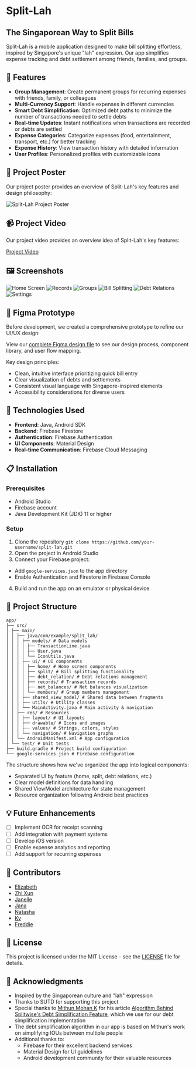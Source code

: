 # Split-Lah

## The Singaporean Way to Split Bills

Split-Lah is a mobile application designed to make bill splitting effortless, inspired by Singapore's unique "lah" expression. Our app simplifies expense tracking and debt settlement among friends, families, and groups.

## 📱 Features

- **Group Management**: Create permanent groups for recurring expenses with friends, family, or colleagues
- **Multi-Currency Support**: Handle expenses in different currencies
- **Smart Debt Simplification**: Optimized debt paths to minimize the number of transactions needed to settle debts
- **Real-time Updates**: Instant notifications when transactions are recorded or debts are settled
- **Expense Categories**: Categorize expenses (food, entertainment, transport, etc.) for better tracking
- **Expense History**: View transaction history with detailed information
- **User Profiles**: Personalized profiles with customizable icons

## 🎨 Project Poster

Our project poster provides an overview of Split-Lah's key features and design philosophy:

![Split-Lah Project Poster](/photos/A2%20info%20sys%20poster.png)

## 📹 Project Video

Our project video provides an overview idea of Split-Lah's key features:

[Project Video](https://www.youtube.com/watch?v=OcC1ra79u8Y)

## 🖼️ Screenshots

![Home Screen](/photos/Overview.png)
![Records](/photos/Records.png)
![Groups](/photos/Groups.png)
![Bill Splitting](/photos/BillSplitting.png)
![Debt Relations](/photos/DebtRelations.png)
![Settings](/photos/Settings.png)

## 🎨 Figma Prototype

Before development, we created a comprehensive prototype to refine our UI/UX design:

View our [complete Figma design file](https://www.figma.com/design/Xh5J1n3g4jA5sOfBbZz8Pt/ISP-Mobile-App?node-id=797-768&t=z1wpZPJicmAwqpnr-1) to see our design process, component library, and user flow mapping.

Key design principles:
- Clean, intuitive interface prioritizing quick bill entry
- Clear visualization of debts and settlements
- Consistent visual language with Singapore-inspired elements
- Accessibility considerations for diverse users

## 🔧 Technologies Used

- **Frontend**: Java, Android SDK
- **Backend**: Firebase Firestore
- **Authentication**: Firebase Authentication
- **UI Components**: Material Design
- **Real-time Communication**: Firebase Cloud Messaging

## 📋 Installation

### Prerequisites
- Android Studio
- Firebase account
- Java Development Kit (JDK) 11 or higher

### Setup
1. Clone the repository
`git clone https://github.com/your-username/split-lah.git `
2. Open the project in Android Studio
3. Connect your Firebase project:
- Add `google-services.json` to the app directory
- Enable Authentication and Firestore in Firebase Console
4. Build and run the app on an emulator or physical device

## 🧩 Project Structure
```
app/ 
├── src/ 
│ ├── main/ 
│ │ ├── java/com/example/split_lah/ 
│ │ │ ├── models/ # Data models 
│ │ │ │ ├── TransactionLine.java 
│ │ │ │ ├── User.java 
│ │ │ │ └── IconUtils.java 
│ │ │ ├── ui/ # UI components 
│ │ │ │ ├── home/ # Home screen components 
│ │ │ │ ├── split/ # Bill splitting functionality 
│ │ │ │ ├── debt_relation/ # Debt relations management 
│ │ │ │ ├── records/ # Transaction records 
│ │ │ │ ├── net_balances/ # Net balances visualization 
│ │ │ │ └── members/ # Group members management 
│ │ │ ├── shared_view_model/ # Shared data between fragments 
│ │ │ ├── utils/ # Utility classes 
│ │ │ └── MainActivity.java # Main activity & navigation 
│ │ ├── res/ # Resources 
│ │ │ ├── layout/ # UI layouts 
│ │ │ ├── drawable/ # Icons and images 
│ │ │ ├── values/ # Strings, colors, styles 
│ │ │ └── navigation/ # Navigation graphs 
│ │ └── AndroidManifest.xml # App configuration 
│ └── test/ # Unit tests 
├── build.gradle # Project build configuration 
└── google-services.json # Firebase configuration
```

The structure shows how we've organized the app into logical components:
- Separated UI by feature (home, split, debt relations, etc.)
- Clear model definitions for data handling
- Shared ViewModel architecture for state management
- Resource organization following Android best practices

## 💡 Future Enhancements

- [ ] Implement OCR for receipt scanning
- [ ] Add integration with payment systems
- [ ] Develop iOS version
- [ ] Enable expense analytics and reporting
- [ ] Add support for recurring expenses

## 👥 Contributors

- [Elizabeth](https://github.com/ELIBERP)
- [Zhi Xun](https://github.com/zed-ex)
- [Janelle](https://github.com/janfjxuan)
- [Jana](https://github.com/janaleong)
- [Natasha](https://github.com/natasha-sutd)
- [Ky](https://github.com/Kydinhvan)
- [Freddie](https://github.com/FredSterz)

## 📄 License

This project is licensed under the MIT License - see the [LICENSE](LICENSE) file for details.

## 🙏 Acknowledgments

- Inspired by the Singaporean culture and "lah" expression
- Thanks to SUTD for supporting this project
- Special thanks to [Mithun Mohan K](https://medium.com/@mithunmk93) for his article [Algorithm Behind Splitwise's Debt Simplification Feature](https://medium.com/@mithunmk93/algorithm-behind-splitwises-debt-simplification-feature-8ac485e97688), which we use for our debt simplification implementation
- The debt simplification algorithm in our app is based on Mithun's work on simplifying IOUs between multiple people
- Additional thanks to:
  - Firebase for their excellent backend services
  - Material Design for UI guidelines
  - Android development community for their valuable resources